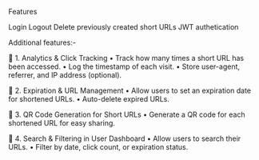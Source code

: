 Features

Login
Logout
Delete previously created short URLs
JWT authetication

Additional features:-

🔹 1. Analytics & Click Tracking
•	Track how many times a short URL has been accessed.
•	Log the timestamp of each visit.
•	Store user-agent, referrer, and IP address (optional).

🔹 2. Expiration & URL Management
•	Allow users to set an expiration date for shortened URLs.
•	Auto-delete expired URLs.

🔹 3. QR Code Generation for Short URLs
•	Generate a QR code for each shortened URL for easy sharing.

🔹 4. Search & Filtering in User Dashboard
•	Allow users to search their URLs.
•	Filter by date, click count, or expiration status.

